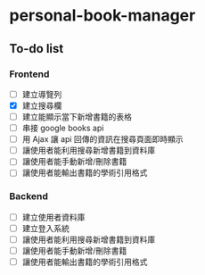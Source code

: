 # personal-book-manager

## To-do list

### Frontend

-   [ ] 建立導覽列
-   [x] 建立搜尋欄
-   [ ] 建立能顯示當下新增書籍的表格
-   [ ] 串接 google books api
-   [ ] 用 Ajax 讓 api 回傳的資訊在搜尋頁面即時顯示
-   [ ] 讓使用者能利用搜尋新增書籍到資料庫
-   [ ] 讓使用者能手動新增/刪除書籍
-   [ ] 讓使用者能輸出書籍的學術引用格式

### Backend

-   [ ] 建立使用者資料庫
-   [ ] 建立登入系統
-   [ ] 讓使用者能利用搜尋新增書籍到資料庫
-   [ ] 讓使用者能手動新增/刪除書籍
-   [ ] 讓使用者能輸出書籍的學術引用格式
